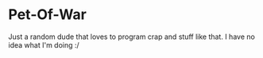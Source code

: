 # Pet-Of-War
Just a random dude that loves to program crap and stuff like that. I have no idea what I'm doing :/
